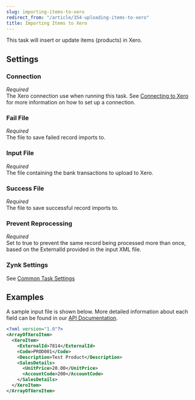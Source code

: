 ```yaml
---
slug: importing-items-to-xero
redirect_from: "/article/354-uploading-items-to-xero"
title: Importing Items to Xero
---
```


This task will insert or update items (products) in Xero.

## Settings

### Connection 
_Required_  
The Xero connection use when running this task. See [Connecting to Xero](connecting-to-xero-with-oauth-2) for more information on how to set up a connection.

### Fail File
_Required_  
The file to save failed record imports to.

### Input File
_Required_  
The file containing the bank transactions to upload to Xero.

### Success File
_Required_  
The file to save successful record imports to.

### Prevent Reprocessing
_Required_  
Set to true to prevent the same record being processed more than once, based on the ExternalId provided in the input XML file.

### Zynk Settings
See [Common Task Settings](common-task-settings)

## Examples

A sample input file is shown below. More detailed information about each field can be found in our [API Documentation](xero-item-xml).

```xml
<?xml version="1.0"?>
<ArrayOfXeroItem>
  <XeroItem>
    <ExternalId>7814</ExternalId>
    <Code>PROD001</Code>
    <Description>Test Product</Description>
    <SalesDetails>
      <UnitPrice>20.00</UnitPrice>
      <AccountCode>200</AccountCode>
    </SalesDetails>
  </XeroItem>
</ArrayOfXeroItem>
```